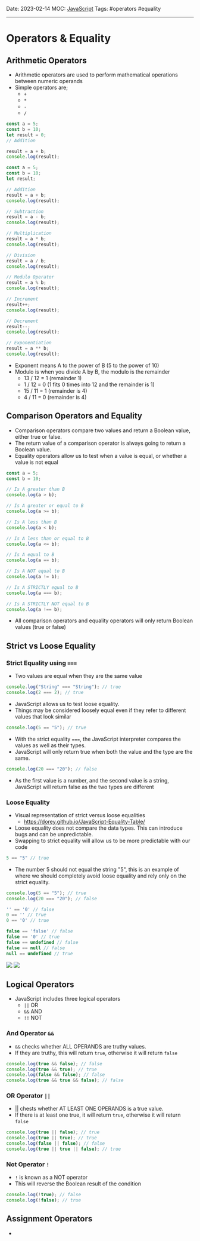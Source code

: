 Date: 2023-02-14
MOC: [JavaScript](../../1.%20MOC/JavaScript.md)
Tags: #operators #equality

---
# Operators & Equality

## Arithmetic Operators
* Arithmetic operators are used to perform mathematical operations between numeric operands
* Simple operators are;
	* `+`
	* `*`
	* `-`
	* `/`
```JavaScript
const a = 5;
const b = 10;
let result = 0;
// Addition

result = a + b;
console.log(result);
```

```JavaScript
const a = 5;
const b = 10;
let result;

// Addition
result = a + b;
console.log(result);

// Subtraction
result = a - b;
console.log(result);

// Multiplication
result = a * b;
console.log(result);

// Division
result = a / b;
console.log(result);

// Modulo Operator
result = a % b;
console.log(result);

// Increment
result++;
console.log(result);

// Decrement
result--;
console.log(result);

// Exponentiation
result = a ** b;
console.log(result);
```

* Exponent means A to the power of B (5 to the power of 10)
* Modulo is when you divide A by B, the modulo is the remainder
	* 13 / 12 = 1 (remainder 1)
	* 1 / 12 = 0 (1 fits 0 times into 12 and the remainder is 1)
	* 15 / 11 = 1 (remainder is 4)
	* 4 / 11 = 0 (remainder is 4)


## Comparison Operators and Equality
* Comparison operators compare two values and return a Boolean value, either true or false.
* The return value of a comparison operator is always going to return a Boolean value.
* Equality operators allow us to test when a value is equal, or whether a value is not equal
```JavaScript
const a = 5;
const b = 10;

// Is A greater than B
console.log(a > b);

// Is A greater or equal to B
console.log(a >= b);

// Is A less than B
console.log(a < b);

// Is A less than or equal to B
console.log(a <= b);

// Is A equal to B
console.log(a == b);

// Is A NOT equal to B
console.log(a != b);

// Is A STRICTLY equal to B
console.log(a === b);

// Is A STRICTLY NOT equal to B
console.log(a !== b);
```
* All comparison operators and equality operators will only return Boolean values (true or false)


## Strict vs Loose Equality

### Strict Equality using `===`
* Two values are equal when they are the same value
```JavaScript
console.log("String" === "String"); // true
console.log(2 === 2); // true
```

* JavaScript allows us to test loose equality.
* Things may be considered loosely equal even if they refer to different values that look similar
```JavaScript
console.log(5 == "5"); // true
```

* With the strict equality `===`, the JavaScript interpreter compares the values as well as their types.
* JavaScript will only return true when both the value and the type are the same.
```JavaScript
console.log(20 === "20"); // false
```
* As the first value is a number, and the second value is a string, JavaScript will return false as the two types are different

### Loose Equality
* Visual representation of strict versus loose equalities
	* https://dorey.github.io/JavaScript-Equality-Table/
* Loose equality does not compare the data types. This can introduce bugs and can be unpredictable.
* Swapping to strict equality will allow us to be more predictable with our code
```JavaScript
5 == "5" // true
```
* The number 5 should not equal the string "5", this is an example of where we should completely avoid loose equality and rely only on the strict equality.
```JavaScript
console.log(5 == "5"); // true
console.log(20 === "20"); // false

'' == '0' // false
0 == '' // true
0 == '0' // true

false == 'false' // false
false == '0' // true
false == undefined // false
false == null // false
null == undefined // true
```
![](../../3.%20Meta/Media/Pasted%20image%2020230214184931.png)
![](../../3.%20Meta/Media/Pasted%20image%2020230214185027.png)

## Logical Operators
* JavaScript includes three logical operators
	* `||` OR
	* `&&` AND
	* `!!` NOT

### And Operator `&&`
* `&&` checks whether ALL OPERANDS are truthy values.
* If they are truthy, this will return `true`, otherwise it will return `false`
```JavaScript
console.log(true && false); // false
console.log(true && true); // true
console.log(false && false); // false
console.log(true && true && false); // false
```

### OR Operator `||`
* || chests whether AT LEAST ONE OPERANDS is a true value.
* If there is at least one true, it will return `true`, otherwise it will return `false`
```JavaScript
console.log(true || false); // true
console.log(true || true); // true
console.log(false || false); // false
console.log(true || true || false); // true
```

### Not Operator `!`
* `!` is known as a NOT operator
* This will reverse the Boolean result of the condition
```JavaScript
console.log(!true); // false
console.log(!false); // true
```

## Assignment Operators
* 


